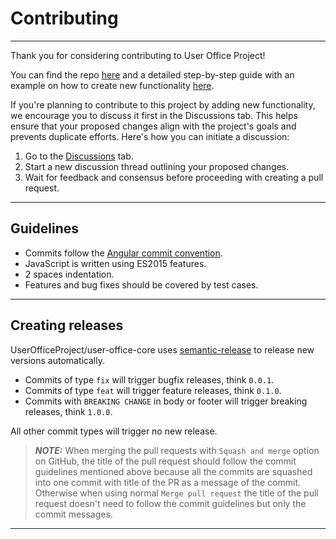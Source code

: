 # Contributing

_________________________________________________________________________________________________________

Thank you for considering contributing to User Office Project!

You can find the repo [here](https://github.com/UserOfficeProject/user-office-core) and a detailed step-by-step guide with an example on how to create new functionality [here](step-by-step.md).

If you're planning to contribute to this project by adding new functionality, we encourage you to discuss it first in the Discussions tab. This helps ensure that your proposed changes align with the project's goals and prevents duplicate efforts. Here's how you can initiate a discussion:

1. Go to the [Discussions](https://github.com/UserOfficeProject/user-office-core/discussions) tab.
2. Start a new discussion thread outlining your proposed changes.
3. Wait for feedback and consensus before proceeding with creating a pull request.

_________________________________________________________________________________________________________

## Guidelines

- Commits follow the [Angular commit convention](https://github.com/angular/angular.js/blob/master/DEVELOPERS.md#-git-commit-guidelines).
- JavaScript is written using ES2015 features.
- 2 spaces indentation.
- Features and bug fixes should be covered by test cases.

_________________________________________________________________________________________________________

## Creating releases

UserOfficeProject/user-office-core uses [semantic-release](https://github.com/semantic-release/semantic-release)
to release new versions automatically.

- Commits of type `fix` will trigger bugfix releases, think `0.0.1`.
- Commits of type `feat` will trigger feature releases, think `0.1.0`.
- Commits with `BREAKING CHANGE` in body or footer will trigger breaking releases, think `1.0.0`.

All other commit types will trigger no new release.

> **_NOTE:_** When merging the pull requests with `Squash and merge` option on GitHub, the title of the pull request should follow the commit guidelines mentioned above because all the commits are squashed into one commit with title of the PR as a message of the commit. Otherwise when using normal `Merge pull request` the title of the pull request doesn't need to follow the commit guidelines but only the commit messages.

_________________________________________________________________________________________________________
